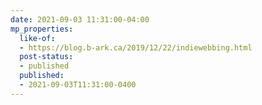 ```yaml
---
date: 2021-09-03 11:31:00-04:00
mp_properties:
  like-of:
  - https://blog.b-ark.ca/2019/12/22/indiewebbing.html
  post-status:
  - published
  published:
  - 2021-09-03T11:31:00-0400
---
```


